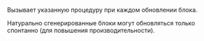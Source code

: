 Вызывает указанную процедуру при каждом обновлении блока.

Натурально сгенерированные блоки могут обновляться только спонтанно (для повышения производительности).
